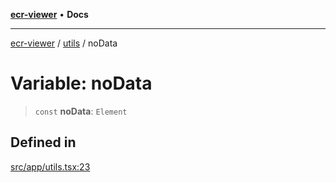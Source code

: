 [**ecr-viewer**](../../README.md) • **Docs**

***

[ecr-viewer](../../README.md) / [utils](../README.md) / noData

# Variable: noData

> `const` **noData**: `Element`

## Defined in

[src/app/utils.tsx:23](https://github.com/CDCgov/phdi/blob/fa63a85e5b4651bdfc0d25ecc23a67e11fbcba18/containers/ecr-viewer/src/app/utils.tsx#L23)
